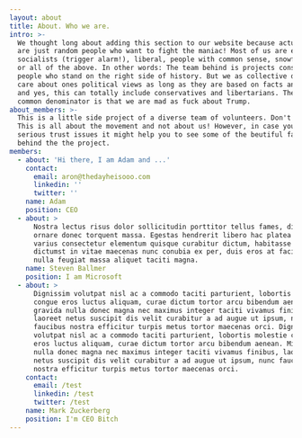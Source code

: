 ```yaml
---
layout: about
title: About. Who we are.
intro: >-
  We thought long about adding this section to our website because actually we
  are just random people who want to fight the maniac! Most of us are either
  socialists (trigger alarm!), liberal, people with common sense, snowflakes ...
  or all of the above. In other words: The team behind is projects consists of
  people who stand on the right side of history. But we as collective do not
  care about ones political views as long as they are based on facts and science
  and yes, this can totally include conservatives and libertarians. The lowest
  common denominator is that we are mad as fuck about Trump.
about_members: >-
  This is a little side project of a diverse team of volunteers. Don't forget:
  This is all about the movement and not about us! However, in case you have
  serious trust issues it might help you to see some of the beutiful faces
  behind the the project.
members:
  - about: 'Hi there, I am Adam and ...'
    contact:
      email: aron@thedayheisooo.com
      linkedin: ''
      twitter: ''
    name: Adam
    position: CEO
  - about: >
      Nostra lectus risus dolor sollicitudin porttitor tellus fames, diam leo
      ornare donec torquent massa. Egestas hendrerit libero hac platea odio
      varius consectetur elementum quisque curabitur dictum, habitasse quam
      dictumst in vitae maecenas nunc conubia ex per, duis eros at facilisis
      nulla feugiat massa aliquet taciti magna.
    name: Steven Ballmer
    position: I am Microsoft
  - about: >
      Dignissim volutpat nisl ac a commodo taciti parturient, lobortis molestie
      congue eros luctus aliquam, curae dictum tortor arcu bibendum aenean. Mi
      gravida nulla donec magna nec maximus integer taciti vivamus finibus,
      laoreet netus suscipit dis velit curabitur a ad augue ut ipsum, nunc
      faucibus nostra efficitur turpis metus tortor maecenas orci. Dignissim
      volutpat nisl ac a commodo taciti parturient, lobortis molestie congue
      eros luctus aliquam, curae dictum tortor arcu bibendum aenean. Mi gravida
      nulla donec magna nec maximus integer taciti vivamus finibus, laoreet
      netus suscipit dis velit curabitur a ad augue ut ipsum, nunc faucibus
      nostra efficitur turpis metus tortor maecenas orci.
    contact:
      email: /test
      linkedin: /test
      twitter: /test
    name: Mark Zuckerberg
    position: I'm CEO Bitch
---
```


